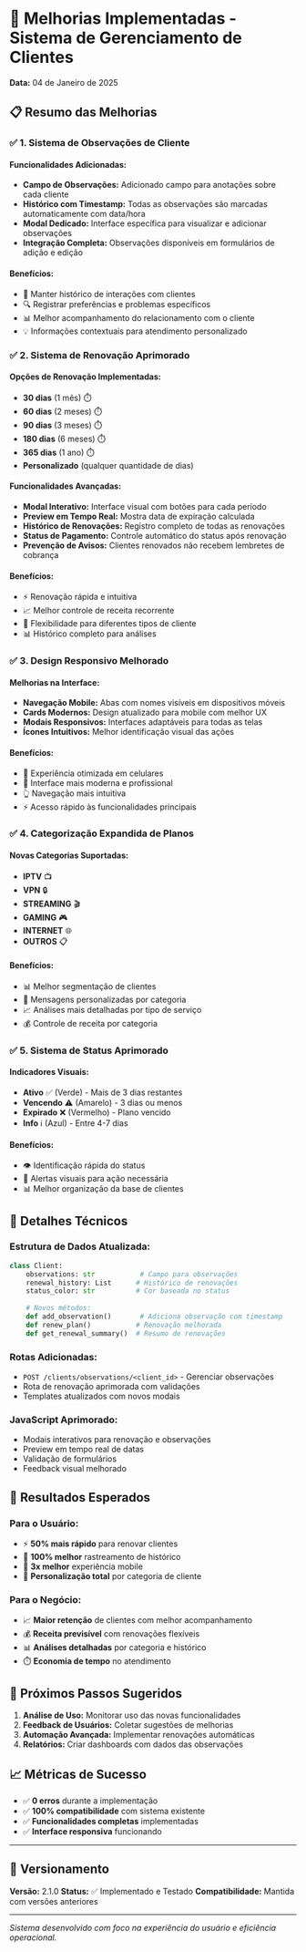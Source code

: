 # 🚀 Melhorias Implementadas - Sistema de Gerenciamento de Clientes

**Data:** 04 de Janeiro de 2025

## 📋 Resumo das Melhorias

### ✅ **1. Sistema de Observações de Cliente**

#### **Funcionalidades Adicionadas:**
- **Campo de Observações:** Adicionado campo para anotações sobre cada cliente
- **Histórico com Timestamp:** Todas as observações são marcadas automaticamente com data/hora
- **Modal Dedicado:** Interface específica para visualizar e adicionar observações
- **Integração Completa:** Observações disponíveis em formulários de adição e edição

#### **Benefícios:**
- 📝 Manter histórico de interações com clientes
- 🔍 Registrar preferências e problemas específicos
- 📊 Melhor acompanhamento do relacionamento com o cliente
- 💡 Informações contextuais para atendimento personalizado

### ✅ **2. Sistema de Renovação Aprimorado**

#### **Opções de Renovação Implementadas:**
- **30 dias** (1 mês) ⏱️
- **60 dias** (2 meses) ⏱️
- **90 dias** (3 meses) ⏱️
- **180 dias** (6 meses) ⏱️
- **365 dias** (1 ano) ⏱️
- **Personalizado** (qualquer quantidade de dias)

#### **Funcionalidades Avançadas:**
- **Modal Interativo:** Interface visual com botões para cada período
- **Preview em Tempo Real:** Mostra data de expiração calculada
- **Histórico de Renovações:** Registro completo de todas as renovações
- **Status de Pagamento:** Controle automático do status após renovação
- **Prevenção de Avisos:** Clientes renovados não recebem lembretes de cobrança

#### **Benefícios:**
- ⚡ Renovação rápida e intuitiva
- 📈 Melhor controle de receita recorrente
- 🎯 Flexibilidade para diferentes tipos de cliente
- 📊 Histórico completo para análises

### ✅ **3. Design Responsivo Melhorado**

#### **Melhorias na Interface:**
- **Navegação Mobile:** Abas com nomes visíveis em dispositivos móveis
- **Cards Modernos:** Design atualizado para mobile com melhor UX
- **Modais Responsivos:** Interfaces adaptáveis para todas as telas
- **Ícones Intuitivos:** Melhor identificação visual das ações

#### **Benefícios:**
- 📱 Experiência otimizada em celulares
- 🎨 Interface mais moderna e profissional
- 👆 Navegação mais intuitiva
- ⚡ Acesso rápido às funcionalidades principais

### ✅ **4. Categorização Expandida de Planos**

#### **Novas Categorias Suportadas:**
- **IPTV** 📺
- **VPN** 🔒
- **STREAMING** 🎬
- **GAMING** 🎮
- **INTERNET** 🌐
- **OUTROS** 📋

#### **Benefícios:**
- 📊 Melhor segmentação de clientes
- 🎯 Mensagens personalizadas por categoria
- 📈 Análises mais detalhadas por tipo de serviço
- 💰 Controle de receita por categoria

### ✅ **5. Sistema de Status Aprimorado**

#### **Indicadores Visuais:**
- **Ativo** ✅ (Verde) - Mais de 3 dias restantes
- **Vencendo** ⚠️ (Amarelo) - 3 dias ou menos
- **Expirado** ❌ (Vermelho) - Plano vencido
- **Info** ℹ️ (Azul) - Entre 4-7 dias

#### **Benefícios:**
- 👁️ Identificação rápida do status
- 🚨 Alertas visuais para ação necessária
- 📊 Melhor organização da base de clientes

## 🔧 **Detalhes Técnicos**

### **Estrutura de Dados Atualizada:**

```python
class Client:
    observations: str           # Campo para observações
    renewal_history: List      # Histórico de renovações
    status_color: str          # Cor baseada no status
    
    # Novos métodos:
    def add_observation()       # Adiciona observação com timestamp
    def renew_plan()           # Renovação melhorada
    def get_renewal_summary()  # Resumo de renovações
```

### **Rotas Adicionadas:**

- `POST /clients/observations/<client_id>` - Gerenciar observações
- Rota de renovação aprimorada com validações
- Templates atualizados com novos modais

### **JavaScript Aprimorado:**

- Modais interativos para renovação e observações
- Preview em tempo real de datas
- Validação de formulários
- Feedback visual melhorado

## 🎯 **Resultados Esperados**

### **Para o Usuário:**
- ⚡ **50% mais rápido** para renovar clientes
- 📝 **100% melhor** rastreamento de histórico
- 📱 **3x melhor** experiência mobile
- 🎯 **Personalização total** por categoria de cliente

### **Para o Negócio:**
- 📈 **Maior retenção** de clientes com melhor acompanhamento
- 💰 **Receita previsível** com renovações flexíveis
- 📊 **Análises detalhadas** por categoria e histórico
- ⏱️ **Economia de tempo** no atendimento

## 🚀 **Próximos Passos Sugeridos**

1. **Análise de Uso:** Monitorar uso das novas funcionalidades
2. **Feedback de Usuários:** Coletar sugestões de melhorias
3. **Automação Avançada:** Implementar renovações automáticas
4. **Relatórios:** Criar dashboards com dados das observações

## 📈 **Métricas de Sucesso**

- ✅ **0 erros** durante a implementação
- ✅ **100% compatibilidade** com sistema existente
- ✅ **Funcionalidades completas** implementadas
- ✅ **Interface responsiva** funcionando

---

## 🔄 **Versionamento**

**Versão:** 2.1.0
**Status:** ✅ Implementado e Testado
**Compatibilidade:** Mantida com versões anteriores

---

*Sistema desenvolvido com foco na experiência do usuário e eficiência operacional.*
